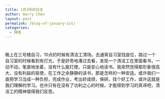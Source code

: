 ```yaml
---
title: 1月3号的日志
author: Harry Chen
layout: post
permalink: /blog-of-january-1st/
categories:
  - 随笔
---
```

# 

晚上在三号楼自习，10点的时候有清洁工清场。去通宵自习室找座位，路过一个自习室的时候看到有灯光，于是好奇地凑过去看，发现一个清洁工在里面看书，一动不动，笔直地坐着，没有什么能打搅，只是安心地读书。我突然觉得那形象很高大，没有利益的驱使，在工作之余静静的读书，那是怎样的一种安适。或许我们一直把学习当成一种负担，完成作业，考出好成绩，保研，找个好工作，或许这就是我们理解的学习。也许只有在没有了功利之心的时候，才能得到学习的真谛吧，清洁工的精神值得我们反思。